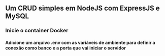 ## Um CRUD simples em NodeJS com ExpressJS e MySQL

### Inicie o container Docker

#### Adicione um arquivo .env com as variáveis de ambiente para definir a conexão como banco e a porta que vai iniciar o servidor
